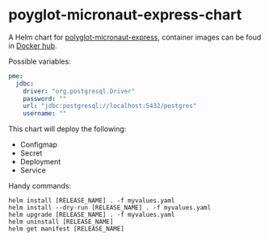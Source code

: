 # poyglot-micronaut-express-chart

A Helm chart for [polyglot-micronaut-express](https://github.com/ninckblokje/polyglot-micronaut-express), container images can be foud in [Docker hub](https://hub.docker.com/repository/docker/ninckblokje/polyglot-micronaut-express).

Possible variables:

````yaml
pme:
  jdbc:
    driver: "org.postgresql.Driver"
    password: ""
    url: "jdbc:postgresql://localhost:5432/postgres"
    username: ""
````

This chart will deploy the following:
- Configmap
- Secret
- Deployment
- Service

Handy commands:
````
helm install [RELEASE_NAME] . -f myvalues.yaml
helm install --dry-run [RELEASE_NAME] . -f myvalues.yaml
helm upgrade [RELEASE_NAME] . -f myvalues.yaml
helm uninstall [RELEASE_NAME]
helm get manifest [RELEASE_NAME]
````
